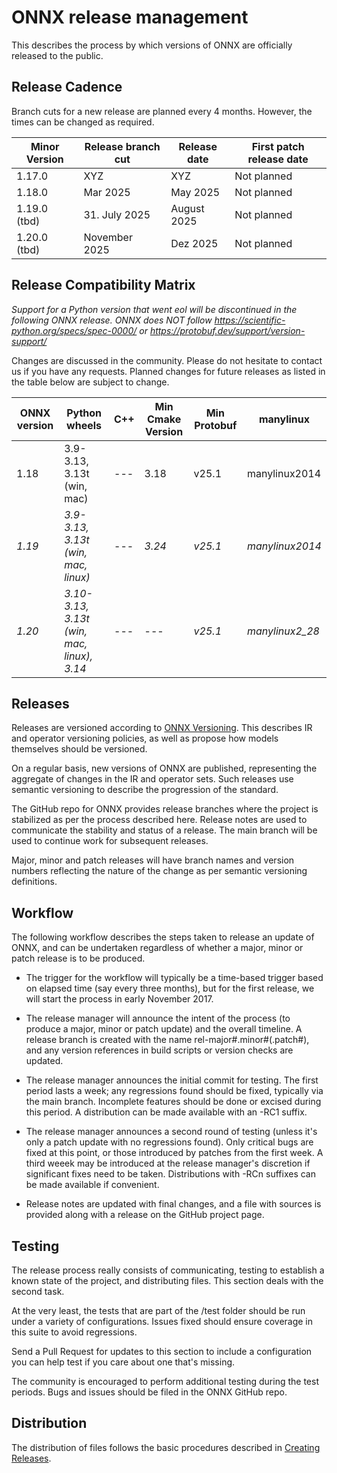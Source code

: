 <!--
Copyright (c) ONNX Project Contributors

SPDX-License-Identifier: Apache-2.0
-->

# ONNX release management

This describes the process by which versions of ONNX are officially released to the public.


Release Cadence
---------------

Branch cuts for a new release are planned every 4 months. However, the times can be changed as required.

| Minor Version | Release branch cut | Release date | First patch release date | 
| --- | --- | --- | --- | 
| 1.17.0 | XYZ | XYZ | Not planned | 
| 1.18.0 | Mar 2025 | May 2025 | Not planned | 
| 1.19.0 (tbd) | 31. July 2025 | August 2025 | Not planned |  
| 1.20.0 (tbd) | November 2025 | Dez 2025 | Not planned | 


Release Compatibility Matrix
----------------------------

*Support for a Python version that went eol will be discontinued in the following ONNX release.*
*ONNX does NOT follow https://scientific-python.org/specs/spec-0000/ or https://protobuf.dev/support/version-support/*

Changes are discussed in the community. Please do not hesitate to contact us if you have any requests.
Planned changes for future releases as listed in the table below are subject to change.

|ONNX version	| Python wheels | C++ | Min Cmake Version | Min Protobuf | manylinux |
| --- | --- | --- | --- | --- | --- |
| 1.18 | 3.9-3.13, 3.13t (win, mac) | --- | 3.18 | v25.1 | manylinux2014 |
| *1.19* | *3.9-3.13, 3.13t (win, mac, linux)* | --- | *3.24* | *v25.1* | *manylinux2014* |
| *1.20* | *3.10-3.13, 3.13t (win, mac, linux), 3.14* | --- | --- | *v25.1* | *manylinux2_28* |

Releases
--------

Releases are versioned according to [ONNX Versioning](docs/Versioning.md). This describes IR and operator versioning policies, as well as propose how models themselves should be versioned.

On a regular basis, new versions of ONNX are published, representing the aggregate of changes in the IR and operator sets. Such releases use semantic versioning to describe the progression of the standard.

The GitHub repo for ONNX provides release branches where the project is stabilized as per the process described here. Release notes are used to communicate the stability and status of a release. The main branch will be used to continue work for subsequent releases.

Major, minor and patch releases will have branch names and version numbers reflecting the nature of the change as per semantic versioning definitions.

Workflow
--------

The following workflow describes the steps taken to release an update of ONNX,
and can be undertaken regardless of whether a major, minor or patch release is
to be produced.

- The trigger for the workflow will typically be a time-based trigger based on
  elapsed time (say every three months), but for the first release, we will
  start the process in early November 2017.

- The release manager will announce the intent of the process (to produce a
  major, minor or patch update) and the overall timeline. A release branch is
  created with the name rel-major#.minor#(.patch#), and any version
  references in build scripts or version checks are updated.

- The release manager announces the initial commit for testing. The first
  period lasts a week; any regressions found should be fixed, typically via
  the main branch. Incomplete features should be done or excised during this
  period. A distribution can be made available with an -RC1 suffix.

- The release manager announces a second round of testing (unless it's only a
  patch update with no regressions found). Only critical bugs are fixed at
  this point, or those introduced by patches from the first week. A third
  weeek may be introduced at the release manager's discretion if significant
  fixes need to be taken. Distributions with -RCn suffixes can be made
  available if convenient.

- Release notes are updated with final changes, and a file with sources is
  provided along with a release on the GitHub project page.

Testing
-------

The release process really consists of communicating, testing to establish a
known state of the project, and distributing files. This section deals with
the second task.

At the very least, the tests that are part of the /test folder should be run
under a variety of configurations. Issues fixed should ensure coverage in this
suite to avoid regressions.

Send a Pull Request for updates to this section to include a configuration you
can help test if you care about one that's missing.

The community is encouraged to perform additional testing during the test
periods. Bugs and issues should be filed in the ONNX GitHub repo.

Distribution
------------

The distribution of files follows the basic procedures described in
[Creating Releases](https://help.github.com/articles/creating-releases/).
